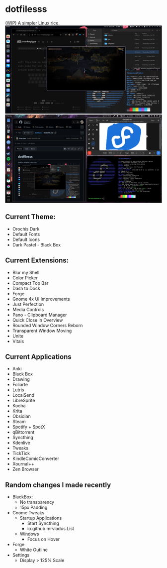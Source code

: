 # dotfilesss
(WIP) A simpler Linux rice.
![](https://github.com/felipe-juan/dotfilesss/blob/main/Screenshot%20from%202024-10-22%2010-11-36.png)
![](https://github.com/felipe-juan/dotfilesss/blob/main/Screenshot%20From%202025-04-13%2009-26-51.png)

## Current Theme:
- Orochis Dark
- Default Fonts
- Default Icons
- Dark Pastel - Black Box

## Current Extensions:
- Blur my Shell
- Color Picker
- Compact Top Bar
- Dash to Dock
- Forge
- Gnome 4x UI Improvements
- Just Perfection
- Media Controls
- Pano - Clipboard Manager
- Quick Close in Overview
- Rounded Window Corners Reborn
- Transparent Window Moving
- Unite
- Vitals

## Current Applications
- Anki
- Black Box
- Drawing
- Foliarte
- Lutris
- LocalSend
- LibreSprite
- Kooha
- Krita
- Obsidian
- Steam
- Spotify + SpotX
- qBittorrent
- Syncthing
- Kdenlive
- Tweaks
- TickTick
- KindleComicConverter
- Xournal++
- Zen Browser

## Random changes I made recently
- BlackBox:
  - No transparency
  - 15px Padding
- Gnome Tweaks
  - Startup Applications
    - Start Syncthing
    - io.github.mrvladus.List
  - Windows
    - Focus on Hover 
- Forge
  - White Outline
- Settings
  - Display > 125% Scale
